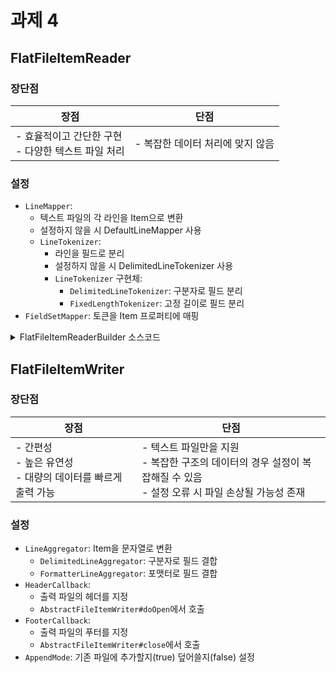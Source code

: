 # 과제 4

## FlatFileItemReader

### 장단점
| 장점                                  | 단점                   |
|-------------------------------------|----------------------|
| - 효율적이고 간단한 구현<br/> - 다양한 텍스트 파일 처리 | - 복잡한 데이터 처리에 맞지 않음  |

### 설정
- `LineMapper`:
  - 텍스트 파일의 각 라인을 Item으로 변환
  - 설정하지 않을 시 DefaultLineMapper 사용
  - `LineTokenizer`:
    - 라인을 필드로 분리
    - 설정하지 않을 시 DelimitedLineTokenizer 사용
    - `LineTokenizer` 구현체:
      - `DelimitedLineTokenizer`: 구분자로 필드 분리
      - `FixedLengthTokenizer`: 고정 길이로 필드 분리
- `FieldSetMapper`: 토큰을 Item 프로퍼티에 매핑
  

<details>
<summary>FlatFileItemReaderBuilder 소스코드</summary>

```java
reader.setResource(this.resource);

if (this.lineMapper != null) {
    reader.setLineMapper(this.lineMapper);
}
else {
    Assert.state(validatorValue == 0 || validatorValue == 1 || validatorValue == 2 || validatorValue == 4,
            "Only one LineTokenizer option may be configured");

    DefaultLineMapper<T> lineMapper = new DefaultLineMapper<>();

    if (this.lineTokenizer != null) {
        lineMapper.setLineTokenizer(this.lineTokenizer);
    }
    else if (this.fixedLengthBuilder != null) {
        lineMapper.setLineTokenizer(this.fixedLengthBuilder.build());
    }
    else if (this.delimitedBuilder != null) {
        lineMapper.setLineTokenizer(this.delimitedBuilder.build());
    }
    else {
        throw new IllegalStateException("No LineTokenizer implementation was provided.");
    }
    // ...
```
</details>

## FlatFileItemWriter

### 장단점
| 장점                                            | 단점                                                                              |
|-----------------------------------------------|---------------------------------------------------------------------------------|
| - 간편성<br/> - 높은 유연성<br/> - 대량의 데이터를 빠르게 출력 가능 | - 텍스트 파일만을 지원<br/> - 복잡한 구조의 데이터의 경우 설정이 복잡해질 수 있음<br/> - 설정 오류 시 파일 손상될 가능성 존재 |

### 설정
- `LineAggregator`: Item을 문자열로 변환
  - `DelimitedLineAggregator`: 구분자로 필드 결합
  - `FormatterLineAggregator`: 포맷터로 필드 결합
- `HeaderCallback`: 
  - 출력 파일의 헤더를 지정
  - `AbstractFileItemWriter#doOpen`에서 호출
- `FooterCallback`:
  - 출력 파일의 푸터를 지정
  - `AbstractFileItemWriter#close`에서 호출
- `AppendMode`: 기존 파일에 추가할지(true) 덮어쓸지(false) 설정

